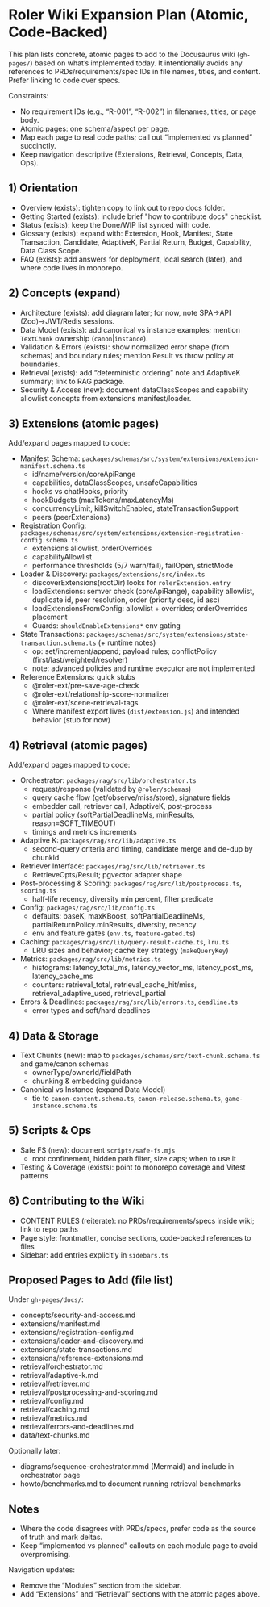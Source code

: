 # Roler Wiki Expansion Plan (Atomic, Code-Backed)

This plan lists concrete, atomic pages to add to the Docusaurus wiki (`gh-pages/`) based on what’s implemented today. It intentionally avoids any references to PRDs/requirements/spec IDs in file names, titles, and content. Prefer linking to code over specs.

Constraints:

- No requirement IDs (e.g., “R-001”, “R-002”) in filenames, titles, or page body.
- Atomic pages: one schema/aspect per page.
- Map each page to real code paths; call out “implemented vs planned” succinctly.
- Keep navigation descriptive (Extensions, Retrieval, Concepts, Data, Ops).

## 1) Orientation

- Overview (exists): tighten copy to link out to repo docs folder.
- Getting Started (exists): include brief "how to contribute docs" checklist.
- Status (exists): keep the Done/WIP list synced with code.
- Glossary (exists): expand with: Extension, Hook, Manifest, State Transaction, Candidate, AdaptiveK, Partial Return, Budget, Capability, Data Class Scope.
- FAQ (exists): add answers for deployment, local search (later), and where code lives in monorepo.

## 2) Concepts (expand)

- Architecture (exists): add diagram later; for now, note SPA→API (Zod)→JWT/Redis sessions.
- Data Model (exists): add canonical vs instance examples; mention `TextChunk` ownership (`canon`|`instance`).
- Validation & Errors (exists): show normalized error shape (from schemas) and boundary rules; mention Result vs throw policy at boundaries.
- Retrieval (exists): add “deterministic ordering” note and AdaptiveK summary; link to RAG package.
- Security & Access (new): document dataClassScopes and capability allowlist concepts from extensions manifest/loader.

## 3) Extensions (atomic pages)

Add/expand pages mapped to code:

- Manifest Schema: `packages/schemas/src/system/extensions/extension-manifest.schema.ts`
  - id/name/version/coreApiRange
  - capabilities, dataClassScopes, unsafeCapabilities
  - hooks vs chatHooks, priority
  - hookBudgets (maxTokens/maxLatencyMs)
  - concurrencyLimit, killSwitchEnabled, stateTransactionSupport
  - peers (peerExtensions)
- Registration Config: `packages/schemas/src/system/extensions/extension-registration-config.schema.ts`
  - extensions allowlist, orderOverrides
  - capabilityAllowlist
  - performance thresholds (5/7 warn/fail), failOpen, strictMode
- Loader & Discovery: `packages/extensions/src/index.ts`
  - discoverExtensions(rootDir) looks for `rolerExtension.entry`
  - loadExtensions: semver check (coreApiRange), capability allowlist, duplicate id, peer resolution, order (priority desc, id asc)
  - loadExtensionsFromConfig: allowlist + overrides; orderOverrides placement
  - Guards: `shouldEnableExtensions*` env gating
- State Transactions: `packages/schemas/src/system/extensions/state-transaction.schema.ts` (+ runtime notes)
  - op: set/increment/append; payload rules; conflictPolicy (first/last/weighted/resolver)
  - note: advanced policies and runtime executor are not implemented
- Reference Extensions: quick stubs
  - @roler-ext/pre-save-age-check
  - @roler-ext/relationship-score-normalizer
  - @roler-ext/scene-retrieval-tags
  - Where manifest export lives (`dist/extension.js`) and intended behavior (stub for now)

## 4) Retrieval (atomic pages)

Add/expand pages mapped to code:

- Orchestrator: `packages/rag/src/lib/orchestrator.ts`
  - request/response (validated by `@roler/schemas`)
  - query cache flow (get/observe/miss/store), signature fields
  - embedder call, retriever call, AdaptiveK, post-process
  - partial policy (softPartialDeadlineMs, minResults, reason=SOFT_TIMEOUT)
  - timings and metrics increments
- Adaptive K: `packages/rag/src/lib/adaptive.ts`
  - second-query criteria and timing, candidate merge and de-dup by chunkId
- Retriever Interface: `packages/rag/src/lib/retriever.ts`
  - RetrieveOpts/Result; pgvector adapter shape
- Post-processing & Scoring: `packages/rag/src/lib/postprocess.ts`, `scoring.ts`
  - half-life recency, diversity min percent, filter predicate
- Config: `packages/rag/src/lib/config.ts`
  - defaults: baseK, maxKBoost, softPartialDeadlineMs, partialReturnPolicy.minResults, diversity, recency
  - env and feature gates (`env.ts`, `feature-gated.ts`)
- Caching: `packages/rag/src/lib/query-result-cache.ts`, `lru.ts`
  - LRU sizes and behavior; cache key strategy (`makeQueryKey`)
- Metrics: `packages/rag/src/lib/metrics.ts`
  - histograms: latency_total_ms, latency_vector_ms, latency_post_ms, latency_cache_ms
  - counters: retrieval_total, retrieval_cache_hit/miss, retrieval_adaptive_used, retrieval_partial
- Errors & Deadlines: `packages/rag/src/lib/errors.ts`, `deadline.ts`
  - error types and soft/hard deadlines

## 4) Data & Storage


- Text Chunks (new): map to `packages/schemas/src/text-chunk.schema.ts` and game/canon schemas
  - ownerType/ownerId/fieldPath
  - chunking & embedding guidance
- Canonical vs Instance (expand Data Model)
  - tie to `canon-content.schema.ts`, `canon-release.schema.ts`, `game-instance.schema.ts`

## 5) Scripts & Ops

- Safe FS (new): document `scripts/safe-fs.mjs`
  - root confinement, hidden path filter, size caps; when to use it
- Testing & Coverage (exists): point to monorepo coverage and Vitest patterns

## 6) Contributing to the Wiki

- CONTENT RULES (reiterate): no PRDs/requirements/specs inside wiki; link to repo paths
- Page style: frontmatter, concise sections, code-backed references to files
- Sidebar: add entries explicitly in `sidebars.ts`

## Proposed Pages to Add (file list)

Under `gh-pages/docs/`:

- concepts/security-and-access.md
- extensions/manifest.md
- extensions/registration-config.md
- extensions/loader-and-discovery.md
- extensions/state-transactions.md
- extensions/reference-extensions.md
- retrieval/orchestrator.md
- retrieval/adaptive-k.md
- retrieval/retriever.md
- retrieval/postprocessing-and-scoring.md
- retrieval/config.md
- retrieval/caching.md
- retrieval/metrics.md
- retrieval/errors-and-deadlines.md
- data/text-chunks.md

Optionally later:

- diagrams/sequence-orchestrator.mmd (Mermaid) and include in orchestrator page
- howto/benchmarks.md to document running retrieval benchmarks

## Notes

- Where the code disagrees with PRDs/specs, prefer code as the source of truth and mark deltas.
- Keep “implemented vs planned” callouts on each module page to avoid overpromising.

Navigation updates:

- Remove the “Modules” section from the sidebar.
- Add “Extensions” and “Retrieval” sections with the atomic pages above.
